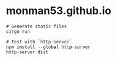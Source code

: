 # monman53.github.io

```
# Generate static files
cargo run
 
# Test with `http-server`
npm install --global http-server
http-server dist
```